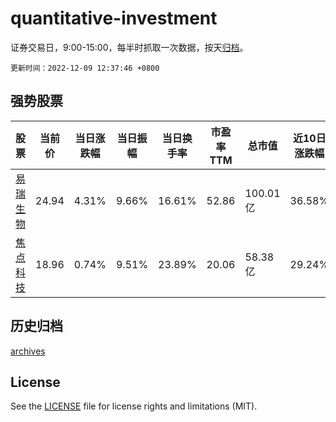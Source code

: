 # quantitative-investment

证券交易日，9:00-15:00，每半时抓取一次数据，按天[归档](archives)。

`更新时间：2022-12-09 12:37:46 +0800`

## 强势股票

|股票|当前价|当日涨跌幅|当日振幅|当日换手率|市盈率TTM|总市值|近10日涨跌幅|
|----|----|----|----|----|----|----|----|
|[易瑞生物](https://xueqiu.com/S/SZ300942)|24.94|4.31%|9.66%|16.61%|52.86|100.01亿|36.58%|
|[焦点科技](https://xueqiu.com/S/SZ002315)|18.96|0.74%|9.51%|23.89%|20.06|58.38亿|29.24%|

## 历史归档

[archives](archives)

## License

See the [LICENSE](LICENSE) file for license rights and limitations (MIT).